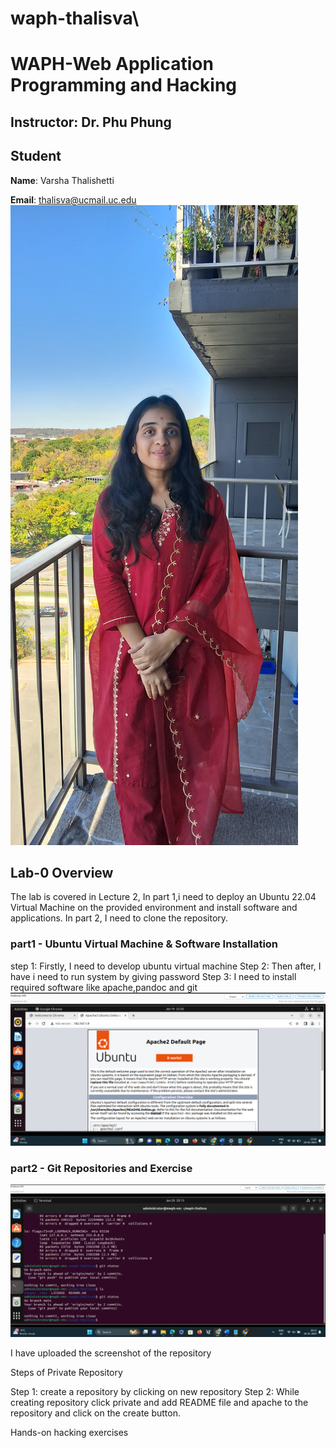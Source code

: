 # waph-thalisva\
# WAPH-Web Application Programming and Hacking

## Instructor: Dr. Phu Phung

## Student

**Name**: Varsha Thalishetti

**Email**: thalisva@ucmail.uc.edu 
![Phu's headshot](images/image1.jpg)

## Lab-0 Overview

The lab is covered in Lecture 2, In part 1,i need to deploy an Ubuntu 22.04 Virtual Machine on the provided environment and install software and applications. In part 2, I need to clone the repository.


### part1 - Ubuntu Virtual Machine & Software Installation

step 1: Firstly, I need to develop ubuntu virtual machine
Step 2: Then after, I have i need to run system by giving password
Step 3: I need to install required software like apache,pandoc and git
![Apache](images/image3.png)
 

### part2 - Git Repositories and Exercise

![clone](images/image6.png)

I have uploaded the screenshot of the repository

Steps of Private Repository

Step 1: create a repository by clicking on new repository
Step 2: While creating repository click private and add README file and apache to the repository and click on the create button.

Hands-on hacking exercises


